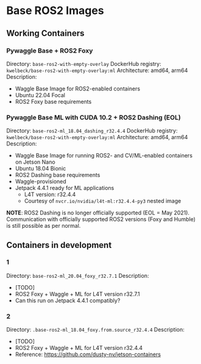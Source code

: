 # Base ROS2 Images

## Working Containers

### Pywaggle Base + ROS2 Foxy

Directory: `base-ros2-with-empty-overlay`
DockerHub registry: `kwelbeck/base-ros2-with-empty-overlay:ml`
Architecture: amd64, arm64
Description:

- Waggle Base Image for ROS2-enabled containers
- Ubuntu 22.04 Focal
- ROS2 Foxy base requirements
  
### Pywaggle Base ML with CUDA 10.2 + ROS2 Dashing (EOL)

Directory: `base-ros2-ml_18.04_dashing_r32.4.4`
DockerHub registry: `kwelbeck/base-ros2-with-empty-overlay:ml`
Architecture: amd64, arm64
Description:

- Waggle Base Image for running ROS2- and CV/ML-enabled containers on Jetson Nano
- Ubuntu 18.04 Bionic
- ROS2 Dashing base requirements
- Waggle-provisioned
- Jetpack 4.4.1 ready for ML applications
  - L4T version: r32.4.4
  - Courtesy of `nvcr.io/nvidia/l4t-ml:r32.4.4-py3` nested image
  
**NOTE**: ROS2 Dashing is no longer officially supported (EOL = May 2021). Communication with officially supported ROS2 versions (Foxy and Humble) is still possible as per normal.

## Containers in development

### 1

Directory: `base-ros2-ml_20.04_foxy_r32.7.1`
Description:

- [TODO]
- ROS2 Foxy + Waggle + ML for L4T version r32.7.1
- Can this run on Jetpack 4.4.1 compatibly?

### 2

Directory: `.base-ros2-ml_18.04_foxy.from.source_r32.4.4`
Description:

- [TODO]
- ROS2 Foxy + Waggle + ML for L4T version r32.4.4
- Reference: <https://github.com/dusty-nv/jetson-containers>
